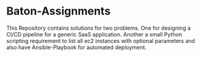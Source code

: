 # Baton-Assignments
This Repository contains solutions for two problems. One for designing a CI/CD pipeline for a generic SaaS application. Another a small Python scripting requirement to list all ec2 instances with optional parameters and also have Ansible-Playbook for automated deployment.
